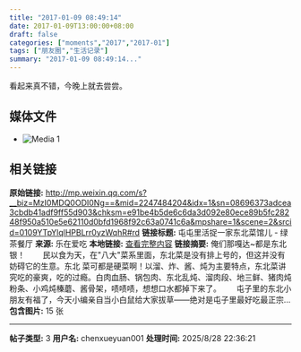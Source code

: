```yaml
---
title: "2017-01-09 08:49:14"
date: 2017-01-09T13:00:00+08:00
draft: false
categories: ["moments","2017","2017-01"]
tags: ["朋友圈","生活记录"]
summary: "2017-01-09 08:49:14..."
---
```


看起来真不错，今晚上就去尝尝。

## 媒体文件

- ![Media 1](/Moments/photos/2017-01-09/201701090849140.jpg)

## 相关链接

**原始链接:** http://mp.weixin.qq.com/s?__biz=MzI0MDQ0ODI0Ng==&mid=2247484204&idx=1&sn=08696373adcea3cbdb41adf9ff55d903&chksm=e91be4b5de6c6da3d092e80ece89b5fc28248f950a510e5e62110d0bfd1968f92c63a0741c6a&mpshare=1&scene=2&srcid=0109YTpYlqlHPBLrr0yzWqhR#rd
**链接标题:** 屯屯里活捉一家东北菜馆儿 - 绿茶餐厅
**来源:** 乐在爱吃
**本地链接:** [查看完整内容](/link_content/2017/01/2017-01-09-3/link_content/)
**链接摘要:** 俺们那嘎达~都是东北银！        民以食为天，在"八大"菜系里面，东北菜是没有排上号的，但这并没有妨碍它的生意。东北 菜可都是硬菜啊！以溜、炸、酱、炖为主要特点，东北菜讲究吃的豪爽，吃的过瘾。白肉血肠、锅包肉、东北乱炖、溜肉段、地三鲜、猪肉炖粉条、小鸡炖榛蘑、酱骨架，啧啧啧，想想口水都掉下来了。       屯子里的东北小朋友有福了，今天小编亲自当小白鼠给大家拔草——绝对是屯子里最好吃最正宗...
**包含图片:** 15 张

---

**帖子类型:** 3
**用户名:** chenxueyuan001
**处理时间:** 2025/8/28 22:36:21